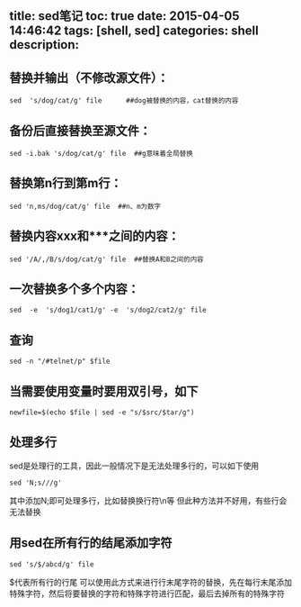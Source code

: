 title: sed笔记
toc: true
date: 2015-04-05 14:46:42
tags: [shell, sed]
categories: shell
description: 
---

## 替换并输出（不修改源文件）：

    sed  's/dog/cat/g' file      ##dog被替换的内容，cat替换的内容

## 备份后直接替换至源文件：

    sed -i.bak 's/dog/cat/g' file  ##g意味着全局替换
<!--more-->
## 替换第n行到第m行：

    sed 'n,ms/dog/cat/g' file  ##n、m为数字

## 替换内容xxx和***之间的内容：

    sed '/A/,/B/s/dog/cat/g' file  ##替换A和B之间的内容

## 一次替换多个多个内容：

    sed  -e  's/dog1/cat1/g' -e  's/dog2/cat2/g' file

## 查询
    sed -n "/#telnet/p" $file

## 当需要使用变量时要用双引号，如下
    newfile=$(echo $file | sed -e "s/$src/$tar/g")

## 处理多行
sed是处理行的工具，因此一般情况下是无法处理多行的，可以如下使用

    sed 'N;s///g'
其中添加N;即可处理多行，比如替换换行符\n等
但此种方法并不好用，有些行会无法替换

## 用sed在所有行的结尾添加字符
    sed 's/$/abcd/g' file
$代表所有行的行尾
可以使用此方式来进行行末尾字符的替换，先在每行末尾添加特殊字符，然后将要替换的字符和特殊字符进行匹配，最后去掉所有的特殊字符
